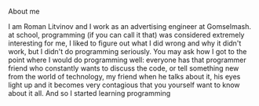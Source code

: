 About me

I am Roman Litvinov and I work as an advertising engineer at Gomselmash. at school, programming (if you can call it that) was considered extremely interesting for me, I liked to figure out what I did wrong and why it didn't work, but I didn't do programming seriously. You may ask how I got to the point where I would do programming well: everyone has that programmer friend who constantly wants to discuss the code, or tell something new from the world of technology, my friend when he talks about it, his eyes light up and it becomes very contagious that you yourself want to know about it all. And so I started learning programming
